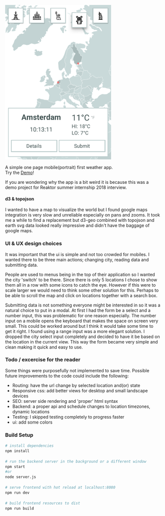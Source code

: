 ![](preview.png)  

A simple one page mobile(portrait) first weather app.  
Try the [Demo](https://weather-a52d4.herokuapp.com/)!
  
If you are wondering why the app is a bit weird it is because this was a demo project for Reaktor summer internship 2018 interview.

#### d3 & topojson
I wanted to have a map to visualize the world but I found google maps integration is very slow and unreliable especially on pans and zooms. It took me a while to find a replacement but d3-geo combined with topojson and earth svg data looked really impressive and didn't have the baggage of google maps.  

### UI & UX design choices
It was important that the ui is simple and not too crowded for mobiles. I wanted there to be three main actions; changing city, reading data and submitting data.

People are used to menus being in the top of their application so I wanted the city 'switch' to be there. Since there is only 5 locations I chose to show them all in a row with some icons to catch the eye. However if this were to scale larger we would need to think some other solution for this. Perhaps to be able to scroll the map and click on locations together with a search box.  

Submitting data is not something everyone might be interested in so it was a natural choice to put in a modal. At first I had the form be a select and a number input, this was problematic for one reason especially. The number input on a mobile opens the keyboard that makes the space on screen very small. This could be worked around but I think it would take some time to get it right. I found using a range input was a more elegant solution. I dropped the city select input completely and decided to have it be based on the location in the current view. This way the form became very simple and clean making it quick and easy to use.   

### Todo / excercise for the reader
Some things were purposefully not implemented to save time. Possible future improvements to the code could include the following:
-  Routing: have the url change by selected location and(or) state
-  Responsive css: add better views for desktop and small landscape devices
-  SEO: server side rendering and 'proper' html syntax
-  Backend: a proper api and schedule changes to location timezones, dynamic locations
-  Testing: I skipped testing completely to progress faster
-  ui: add some colors

### Build Setup

``` bash
# install dependencies
npm install

# run the backend server in the background or a different window
npm start
#or
node server.js

# serve frontend with hot reload at localhost:8080
npm run dev

# build frontend resources to dist
npm run build
```

